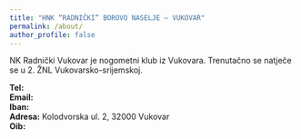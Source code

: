 ```yaml
---
title: "HNK “RADNIČKI” BOROVO NASELJE – VUKOVAR"
permalink: /about/
author_profile: false
---
```

NK Radnički Vukovar je nogometni klub iz Vukovara.
Trenutačno se natječe se u 2. ŽNL Vukovarsko-srijemskoj.

**Tel:**  
**Email:**  
**Iban:**  
**Adresa:** Kolodvorska ul. 2, 32000 Vukovar  
**Oib:**  

